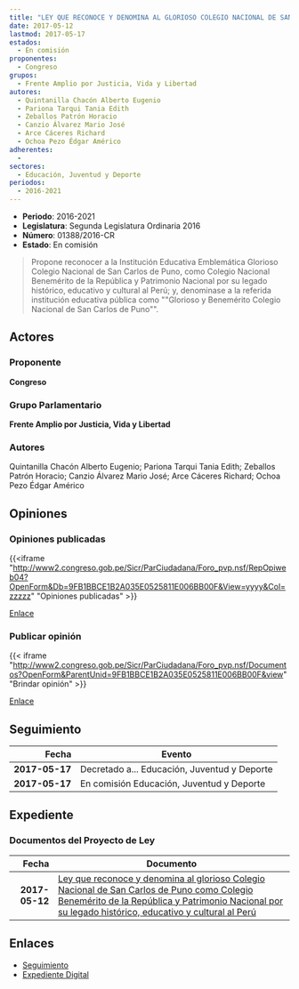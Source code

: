```yaml
---
title: "LEY QUE RECONOCE Y DENOMINA AL GLORIOSO COLEGIO NACIONAL DE SAN CARLOS DE PUNO COMO COLEGIO BENEMÉRITO DE LA REPÚBLICA Y PATRIMONIO NACIONAL POR LEGADO HISTÓRICO, EDUCATIVO Y CULTURAL AL PERÚ"
date: 2017-05-12
lastmod: 2017-05-17
estados: 
  - En comisión
proponentes: 
  - Congreso
grupos: 
  - Frente Amplio por Justicia, Vida y Libertad
autores: 
  - Quintanilla Chacón Alberto Eugenio
  - Pariona Tarqui Tania Edith
  - Zeballos Patrón Horacio
  - Canzio Álvarez Mario José
  - Arce Cáceres Richard
  - Ochoa Pezo Édgar Américo
adherentes: 
  - 
sectores: 
  - Educación, Juventud y Deporte
periodos: 
  - 2016-2021
---
```


- **Periodo**: 2016-2021
- **Legislatura**: Segunda Legislatura Ordinaria 2016
- **Número**: 01388/2016-CR
- **Estado**: En comisión

> Propone reconocer a la Institución Educativa Emblemática Glorioso Colegio Nacional de San Carlos de Puno, como Colegio Nacional Benemérito de la República y Patrimonio Nacional por su legado histórico, educativo y cultural al Perú; y, denominase a la referida institución educativa pública como ""Glorioso y Benemérito Colegio Nacional de San Carlos de Puno"".


## Actores

### Proponente

**Congreso**

### Grupo Parlamentario

**Frente Amplio por Justicia, Vida y Libertad**

### Autores

Quintanilla Chacón Alberto Eugenio; Pariona Tarqui Tania Edith; Zeballos Patrón Horacio; Canzio Álvarez Mario José; Arce Cáceres Richard; Ochoa Pezo Édgar Américo


## Opiniones

### Opiniones publicadas

{{<iframe "http://www2.congreso.gob.pe/Sicr/ParCiudadana/Foro_pvp.nsf/RepOpiweb04?OpenForm&Db=9FB1BBCE1B2A035E0525811E006BB00F&View=yyyy&Col=zzzzz" "Opiniones publicadas" >}}

[Enlace](http://www2.congreso.gob.pe/Sicr/ParCiudadana/Foro_pvp.nsf/RepOpiweb04?OpenForm&Db=9FB1BBCE1B2A035E0525811E006BB00F&View=yyyy&Col=zzzzz)
### Publicar opinión

{{< iframe "http://www2.congreso.gob.pe/Sicr/ParCiudadana/Foro_pvp.nsf/Documentos?OpenForm&ParentUnid=9FB1BBCE1B2A035E0525811E006BB00F&view" "Brindar opinión" >}}

[Enlace](http://www2.congreso.gob.pe/Sicr/ParCiudadana/Foro_pvp.nsf/Documentos?OpenForm&ParentUnid=9FB1BBCE1B2A035E0525811E006BB00F&view)

## Seguimiento

| Fecha | Evento |
|------:|--------|
| **2017-05-17** | Decretado a... Educación, Juventud y Deporte|
| **2017-05-17** | En comisión Educación, Juventud y Deporte|


## Expediente


### Documentos del Proyecto de Ley

| Fecha | Documento |
|------:|--------|
| **2017-05-12** | [Ley que reconoce y denomina al glorioso Colegio Nacional de San Carlos de Puno como Colegio Benemérito de la República y Patrimonio Nacional por su legado histórico, educativo y cultural al Perú](http://www.leyes.congreso.gob.pe/Documentos/2016_2021/Proyectos_de_Ley_y_de_Resoluciones_Legislativas/PL0138820170512..pdf) |

## Enlaces 

- [Seguimiento](http://www2.congreso.gob.pe/Sicr/TraDocEstProc/CLProLey2016.nsf/f7fff46988ca05b1052578e100829cc7/d3d544548f05cee00525811e00755f91?OpenDocument)
- [Expediente Digital](http://www2.congreso.gob.pe/Sicr/TraDocEstProc/CLProLey2016.nsf/f7fff46988ca05b1052578e100829cc7/d3d544548f05cee00525811e00755f91?OpenDocument&Click=05257FB7005EB655.eb71d0cf91d8294e05256cdf006b5706/$Body/0.1C6C)
